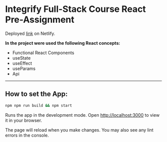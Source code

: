 # Integrify Full-Stack Course React Pre-Assignment

Deployed [link](https://integrify-assignment-stasheuski.netlify.app/) on Netlify.

**In the project were used the following React concepts:**

- Functional React Components
- useState
- useEffect
- useParams
- Api

---

## How to set the App:

```sh
npm npm run build && npm start
```

Runs the app in the development mode.
Open [http://localhost:3000](http://localhost:3000) to view it in your browser.

The page will reload when you make changes.
You may also see any lint errors in the console.
